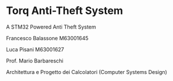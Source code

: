 # Torq Anti-Theft System
A STM32 Powered Anti Theft System

Francesco Balassone M63001645

Luca Pisani M63001627

Prof. Mario Barbareschi

Architettura e Progetto dei Calcolatori (Computer Systems Design)
